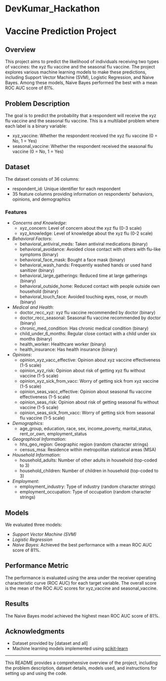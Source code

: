 # DevKumar_Hackathon
# Vaccine Prediction Project

## Overview
This project aims to predict the likelihood of individuals receiving two types of vaccines: the xyz flu vaccine and the seasonal flu vaccine. The project explores various machine learning models to make these predictions, including Support Vector Machine (SVM), Logistic Regression, and Naive Bayes. Among these models, Naive Bayes performed the best with a mean ROC AUC score of 81%.

## Problem Description
The goal is to predict the probability that a respondent will receive the xyz flu vaccine and the seasonal flu vaccine. This is a multilabel problem where each label is a binary variable:
- xyz_vaccine: Whether the respondent received the xyz flu vaccine (0 = No, 1 = Yes)
- seasonal_vaccine: Whether the respondent received the seasonal flu vaccine (0 = No, 1 = Yes)

## Dataset
The dataset consists of 36 columns:
- respondent_id: Unique identifier for each respondent
- 35 feature columns providing information on respondents' behaviors, opinions, and demographics

### Features
- *Concerns and Knowledge*:
  - xyz_concern: Level of concern about the xyz flu (0-3 scale)
  - xyz_knowledge: Level of knowledge about the xyz flu (0-2 scale)
- *Behavioral Factors*:
  - behavioral_antiviral_meds: Taken antiviral medications (binary)
  - behavioral_avoidance: Avoided close contact with others with flu-like symptoms (binary)
  - behavioral_face_mask: Bought a face mask (binary)
  - behavioral_wash_hands: Frequently washed hands or used hand sanitizer (binary)
  - behavioral_large_gatherings: Reduced time at large gatherings (binary)
  - behavioral_outside_home: Reduced contact with people outside own household (binary)
  - behavioral_touch_face: Avoided touching eyes, nose, or mouth (binary)
- *Medical and Health*:
  - doctor_recc_xyz: xyz flu vaccine recommended by doctor (binary)
  - doctor_recc_seasonal: Seasonal flu vaccine recommended by doctor (binary)
  - chronic_med_condition: Has chronic medical condition (binary)
  - child_under_6_months: Regular close contact with a child under six months (binary)
  - health_worker: Healthcare worker (binary)
  - health_insurance: Has health insurance (binary)
- *Opinions*:
  - opinion_xyz_vacc_effective: Opinion about xyz vaccine effectiveness (1-5 scale)
  - opinion_xyz_risk: Opinion about risk of getting xyz flu without vaccine (1-5 scale)
  - opinion_xyz_sick_from_vacc: Worry of getting sick from xyz vaccine (1-5 scale)
  - opinion_seas_vacc_effective: Opinion about seasonal flu vaccine effectiveness (1-5 scale)
  - opinion_seas_risk: Opinion about risk of getting seasonal flu without vaccine (1-5 scale)
  - opinion_seas_sick_from_vacc: Worry of getting sick from seasonal flu vaccine (1-5 scale)
- *Demographics*:
  - age_group, education, race, sex, income_poverty, marital_status, rent_or_own, employment_status
- *Geographical Information*:
  - hhs_geo_region: Geographic region (random character strings)
  - census_msa: Residence within metropolitan statistical areas (MSA)
- *Household Information*:
  - household_adults: Number of other adults in household (top-coded to 3)
  - household_children: Number of children in household (top-coded to 3)
- *Employment*:
  - employment_industry: Type of industry (random character strings)
  - employment_occupation: Type of occupation (random character strings)

## Models
We evaluated three models:
- *Support Vector Machine (SVM)*
- *Logistic Regression*
- *Naive Bayes*: Achieved the best performance with a mean ROC AUC score of 81%.

## Performance Metric
The performance is evaluated using the area under the receiver operating characteristic curve (ROC AUC) for each target variable. The overall score is the mean of the ROC AUC scores for xyz_vaccine and seasonal_vaccine.


## Results
The Naive Bayes model achieved the highest mean ROC AUC score of 81%.


## Acknowledgments
- Dataset provided by [dataset and all]
- Machine learning models implemented using [scikit-learn](https://scikit-learn.org/)

---

This README provides a comprehensive overview of the project, including the problem description, dataset details, models used, and instructions for setting up and using the code.
